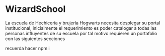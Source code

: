 # WizardSchool

La escuela de Hechicería y brujería Hogwarts necesita desplegar su portal institucional, inicialmente el requerimiento es poder catalogar a todas las personas influyentes de su escuela por tal motivo requieren un portafolio con las siguientes secciones

recuerda hacer npm i 

